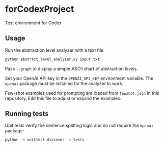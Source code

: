 # forCodexProject
Test environment for Codex

## Usage

Run the abstraction level analyzer with a text file:

```bash
python abstract_level_analyzer.py input.txt
```

Pass `--graph` to display a simple ASCII chart of abstraction levels.

Set your OpenAI API key in the `OPENAI_API_KEY` environment variable. The
`openai` package must be installed for the analyzer to work.

Few-shot examples used for prompting are loaded from `fewshot.json` in this
repository. Edit this file to adjust or expand the examples.

## Running tests

Unit tests verify the sentence splitting logic and do not require the `openai`
package:

```bash
python -m unittest discover -s tests
```
